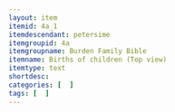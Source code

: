 ```yaml
---
layout: item
itemid: 4a_1
itemdescendant: petersime
itemgroupid: 4a
itemgroupname: Burden Family Bible
itemname: Births of children (Top view)
itemtype: text
shortdesc: 
categories: [  ]
tags: [  ]
---
```








